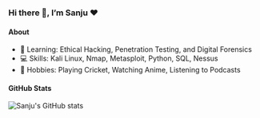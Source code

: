 ### Hi there 👋, I’m Sanju ❤️

#### About
- 🌱 Learning: Ethical Hacking, Penetration Testing, and Digital Forensics
- 💻 Skills: Kali Linux, Nmap, Metasploit, Python, SQL, Nessus
- 🎨 Hobbies: Playing Cricket, Watching Anime, Listening to Podcasts

#### GitHub Stats
![Sanju's GitHub stats](https://github-readme-stats.vercel.app/api?username=SanjuCyb3r&show_icons=true&theme=dark)
